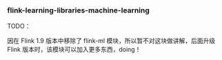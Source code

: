 ### flink-learning-libraries-machine-learning

TODO：

因在 Flink 1.9 版本中移除了 flink-ml 模块，所以暂不对这块做讲解，后面升级 Flink 版本时，该模块可以加入更多东西，doing！